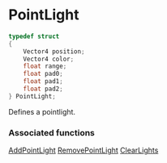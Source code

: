 # PointLight

```c++
typedef struct
{
    Vector4 position;
    Vector4 color;
    float range;
    float pad0;
    float pad1;
    float pad2;
} PointLight;
```

Defines a pointlight.


### Associated functions
[AddPointLight](AddPointLight.md)
[RemovePointLight](RemovePointLight.md)
[ClearLights](ClearLights.md)
